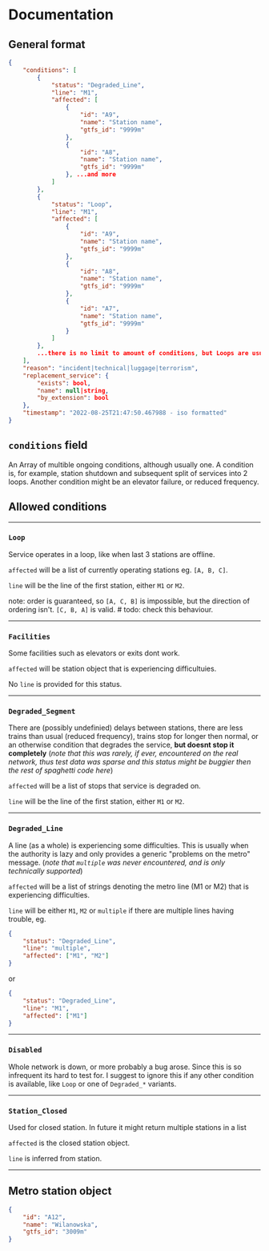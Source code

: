 # Documentation
## General format
```json
{
    "conditions": [
        {
            "status": "Degraded_Line",
            "line": "M1",
            "affected": [
                {
                    "id": "A9",
                    "name": "Station name",
                    "gtfs_id": "9999m"
                },
                {
                    "id": "A8",
                    "name": "Station name",
                    "gtfs_id": "9999m"
                }, ...and more
            ]
        },
        {
            "status": "Loop",
            "line": "M1",
            "affected": [
                {
                    "id": "A9",
                    "name": "Station name",
                    "gtfs_id": "9999m"
                },
                {
                    "id": "A8",
                    "name": "Station name",
                    "gtfs_id": "9999m"
                },
                {
                    "id": "A7",
                    "name": "Station name",
                    "gtfs_id": "9999m"
                }
            ]
        }, 
        ...there is no limit to amount of conditions, but Loops are usually most important so I suggest implementing them first
    ],
    "reason": "incident|technical|luggage|terrorism",
    "replacement_service": {
        "exists": bool,
        "name": null|string,
        "by_extension": bool
    },
    "timestamp": "2022-08-25T21:47:50.467988 - iso formatted"
}
```

## `conditions` field
An Array of multible ongoing conditions, although usually one. A condition is, for example, station shutdown and subsequent split of services into 2 loops. Another condition might be an elevator failure, or reduced frequency.


## Allowed conditions

--------
### `Loop`
Service operates in a loop, like when last 3 stations are offline.

`affected` will be a list of currently operating stations eg. `[A, B, C]`.

`line` will be the line of the first station, either `M1` or `M2`.

note: order is guaranteed, so `[A, C, B]` is impossible, but the direction of ordering isn't. `[C, B, A]` is valid.  # todo: check this behaviour.

--------

### `Facilities`
Some facilities such as elevators or exits dont work.

`affected` will be station object that is experiencing difficultuies.

No `line` is provided for this status.

--------

### `Degraded_Segment`
There are (possibly undefinied) delays between stations, there are less trains than usual (reduced frequency), trains stop for longer then normal, or an otherwise condition that degrades the service, **but doesnt stop it completely** (*note that this was rarely, if ever, encountered on the real network, thus test data was sparse and this status might be buggier then the rest of spaghetti code here*)

`affected` will be a list of stops that service is degraded on.

`line` will be the line of the first station, either `M1` or `M2`.

--------
### `Degraded_Line`
A line (as a whole) is experiencing some difficulties. This is usually when the authority is lazy and only provides a generic "problems on the metro" message. (*note that `multiple` was never encountered, and is only technically supported*)

`affected` will be a list of strings denoting the metro line (M1 or M2) that is experiencing difficulties.

`line` will be either `M1`, `M2` or `multiple` if there are multiple lines having trouble, eg.
```json
{
    "status": "Degraded_Line",
    "line": "multiple",
    "affected": ["M1", "M2"]
}
```
or
```json
{
    "status": "Degraded_Line",
    "line": "M1",
    "affected": ["M1"]
}
```

--------

### `Disabled`
Whole network is down, or more probably a bug arose. Since this is so infrequent its hard to test for. I suggest to ignore this if any other condition is available, like `Loop` or one of `Degraded_*` variants.

--------

### `Station_Closed`
Used for closed station. In future it might return multiple stations in a list

`affected` is the closed station object.

`line` is inferred from station.

--------


## Metro station object
```json
{
    "id": "A12",
    "name": "Wilanowska",
    "gtfs_id": "3009m"
}
```